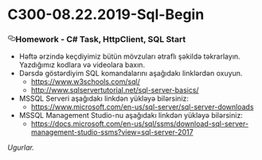 # C300-08.22.2019-Sql-Begin
<div class="Box-body">
        <article class="markdown-body entry-content p-5" itemprop="text">
<h3><a id="user-content-homework---c-task-httpclient-sql-start" class="anchor" aria-hidden="true" href="#homework---c-task-httpclient-sql-start"><svg class="octicon octicon-link" viewBox="0 0 16 16" version="1.1" width="16" height="16" aria-hidden="true"><path fill-rule="evenodd" d="M4 9h1v1H4c-1.5 0-3-1.69-3-3.5S2.55 3 4 3h4c1.45 0 3 1.69 3 3.5 0 1.41-.91 2.72-2 3.25V8.59c.58-.45 1-1.27 1-2.09C10 5.22 8.98 4 8 4H4c-.98 0-2 1.22-2 2.5S3 9 4 9zm9-3h-1v1h1c1 0 2 1.22 2 2.5S13.98 12 13 12H9c-.98 0-2-1.22-2-2.5 0-.83.42-1.64 1-2.09V6.25c-1.09.53-2 1.84-2 3.25C6 11.31 7.55 13 9 13h4c1.45 0 3-1.69 3-3.5S14.5 6 13 6z"></path></svg></a>Homework - C# Task, HttpClient, SQL Start</h3>
<ul>
<li>Həftə ərzində keçdiyimiz bütün mövzuları ətraflı şəkildə təkrarlayın. Yazdığımız kodlara və videolara baxın.</li>
<li>Dərsdə göstərdiyim SQL komandalarını aşağıdakı linklərdən oxuyun.
<ul>
<li><a href="https://www.w3schools.com/sql/" rel="nofollow">https://www.w3schools.com/sql/</a></li>
<li><a href="http://www.sqlservertutorial.net/sql-server-basics/" rel="nofollow">http://www.sqlservertutorial.net/sql-server-basics/</a></li>
</ul>
</li>
<li>MSSQL Serveri aşağıdakı linkdən yükləyə bilərsiniz:
<ul>
<li><a href="https://www.microsoft.com/en-us/sql-server/sql-server-downloads" rel="nofollow">https://www.microsoft.com/en-us/sql-server/sql-server-downloads</a></li>
</ul>
</li>
<li>MSSQL Management Studio-nu aşağıdakı linkdən yükləyə bilərsiniz:
<ul>
<li><a href="https://docs.microsoft.com/en-us/sql/ssms/download-sql-server-management-studio-ssms?view=sql-server-2017" rel="nofollow">https://docs.microsoft.com/en-us/sql/ssms/download-sql-server-management-studio-ssms?view=sql-server-2017</a></li>
</ul>
</li>
</ul>
<p><em>Ugurlar.</em></p>
</article>
      </div>
